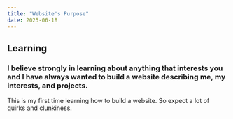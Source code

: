 ```yaml
---
title: "Website's Purpose"
date: 2025-06-18
---
```

## Learning
### I believe strongly in learning about anything that interests you and I have always wanted to build a website describing me, my interests, and projects. 
This is my first time learning how to build a website. So expect a lot of quirks and clunkiness. 

